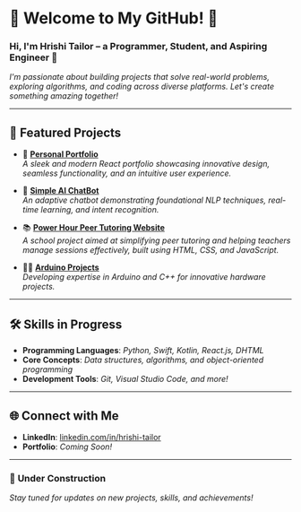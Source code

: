 # 🌟 **Welcome to My GitHub!** 🌟  
### Hi, I'm **Hrishi Tailor** – a **Programmer**, **Student**, and **Aspiring Engineer** 🚀  

*I'm passionate about building projects that solve real-world problems, exploring algorithms, and coding across diverse platforms. Let's create something amazing together!*  

---

## 🎯 **Featured Projects**  

- 📄 **[Personal Portfolio](https://github.com/hrishi-tailor/Portfolio.git)**  
  *A sleek and modern React portfolio showcasing innovative design, seamless functionality, and an intuitive user experience.* 

- 🤖 **[Simple AI ChatBot](https://github.com/hrishi-tailor/Simple-AI-ChatBot)**  
  *An adaptive chatbot demonstrating foundational NLP techniques, real-time learning, and intent recognition.*  

- 📚 **[Power Hour Peer Tutoring Website](https://github.com/hrishi-tailor/Power-Hour-Peer-Tutoring)**  
  *A school project aimed at simplifying peer tutoring and helping teachers manage sessions effectively, built using HTML, CSS, and JavaScript.*  

- 🧑‍💻 **[Arduino Projects]([https://github.com/hrishi-tailor/Arduino-Projects](https://github.com/hrishi-tailor/Arduino-Projects))**  
  *Developing expertise in Arduino and C++ for innovative hardware projects.* 
---

## 🛠️ **Skills in Progress**  

- **Programming Languages**: *Python, Swift, Kotlin, React.js, DHTML*  
- **Core Concepts**: *Data structures, algorithms, and object-oriented programming*  
- **Development Tools**: *Git, Visual Studio Code, and more!*  

---

## 🌐 **Connect with Me**  

- **LinkedIn**: [linkedin.com/in/hrishi-tailor](https://www.linkedin.com/in/hrishi-tailor-990696224/)  
- **Portfolio**: *Coming Soon!*  

---

### 🚧 **Under Construction**  
*Stay tuned for updates on new projects, skills, and achievements!*  
